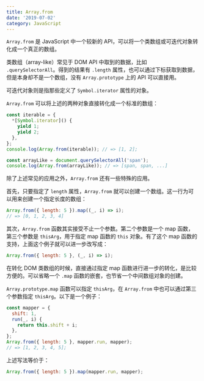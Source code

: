 ```yaml
---
title: Array.from
date: '2019-07-02'
category: JavaScript
---
```


`Array.from` 是 JavaScript 中一个较新的 API，可以将一个类数组或可迭代对象转化成一个真正的数组。

类数组（array-like）常见于 DOM API 中取到的数据，比如 `.querySelectorAll`。得到的结果有 `.length` 属性，也可以通过下标获取到数据，但是本身却不是一个数组，没有 `Array.prototype` 上的 API 可以直接用。

可迭代对象则是指那些定义了 `Symbol.iterator` 属性的对象。

`Array.from` 可以将上述的两种对象直接转化成一个标准的数组：

```javascript
const iterable = {
  *[Symbol.iterator]() {
    yield 1;
    yield 2;
  },
};
console.log(Array.from(iterable)); // => [1, 2];

const arrayLike = document.querySelectorAll('span');
console.log(Array.from(arrayLike)); // => [span, span, ...]
```

除了上述常见的应用之外，`Array.from` 还有一些特殊的应用。

首先，只要指定了 `length` 属性，`Array.from` 就可以创建一个数组。这一行为可以用来创建一个指定长度的数组：

```javascript
Array.from({ length: 5 }).map((_, i) => i);
// => [0, 1, 2, 3, 4]
```

其次，`Array.from` 函数其实接受不止一个参数。第二个参数是一个 map 函数，第三个参数是 `thisArg`，用于指定 map 函数的 `this` 对象。有了这个 map 函数的支持，上面这个例子就可以进一步改写成：

```javascript
Array.from({ length: 5 }, (_, i) => i);
```

在转化 DOM 类数组的时候，直接通过指定 map 函数进行进一步的转化，是比较方便的。可以省略一个 `.map` 函数的嵌套，也节省一个中间数组对象的创建。

`Array.prototype.map` 函数可以指定 `thisArg`，在 `Array.from` 中也可以通过第三个参数指定 `thisArg`。以下是一个例子：

```javascript
const mapper = {
  shift: 1,
  run(_, i) {
    return this.shift + i;
  },
};
Array.from({ length: 5 }, mapper.run, mapper);
// => [1, 2, 3, 4, 5];
```

上述写法等价于：

```javascript
Array.from({ length: 5 }).map(mapper.run, mapper);
```
